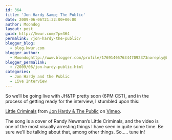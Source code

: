 ```yaml
---
id: 364
title: 'Jon Hardy &amp; The Public'
date: 2009-06-06T21:32:00+00:00
author: Moondog
layout: post
guid: http://kwur.com/?p=364
permalink: /jon-hardy-the-public/
blogger_blog:
  - blog.kwur.com
blogger_author:
  - Moondoghttp://www.blogger.com/profile/17691405763447092373noreply@blogger.com
blogger_permalink:
  - /2009/06/jon-hardy-public.html
categories:
  - Jon Hardy and the Public
  - Live Interview
---
```

<div class="pf-content">
  <p>
    So we&#8217;ll be going live with JH&TP pretty soon (6PM CST), and in the process of getting ready for the interview, I stumbled upon this:
  </p>
  
  <p>
  </p>
  
  <p>
    <a href="http://vimeo.com/4951058">Little Criminals</a> from <a href="http://vimeo.com/user1835934">Jon Hardy & The Public</a> on <a href="http://vimeo.com">Vimeo</a>.
  </p>
  
  <p>
    The song is a cover of Randy Newman&#8217;s Little Criminals, and the video is one of the most visually arresting things I have seen in quite some time. Be sure we&#8217;ll be talking about that, among other things. So&#8230;.. tune in!
  </p>
</div>